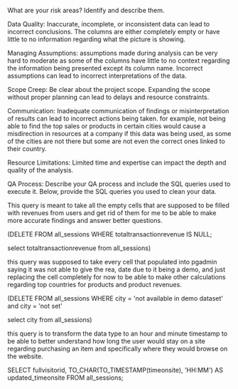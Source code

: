 What are your risk areas? Identify and describe them.


Data Quality: Inaccurate, incomplete, or inconsistent data can lead to incorrect conclusions. The columns are either completely empty or have little to no information regarding what the picture is showing. 

Managing Assumptions: assumptions made during analysis can be very hard to moderate as some of the columns have little to no context regarding the information being presented except its column name. Incorrect assumptions can lead to incorrect interpretations of the data.

Scope Creep: Be clear about the project scope. Expanding the scope without proper planning can lead to delays and resource constraints.

Communication: Inadequate communication of findings or misinterpretation of results can lead to incorrect actions being taken. for example, not being able to find the top sales or products in certain cities would cause a misdirection in resources at a company if this data was being used, as some of the cities are not there but some are not even the correct ones linked to their country. 

Resource Limitations: Limited time and expertise can impact the depth and quality of the analysis.




QA Process:
Describe your QA process and include the SQL queries used to execute it.
Below, provide the SQL queries you used to clean your data.

This query is meant to take all the empty cells that are supposed to be filled with revenues from users and get rid of them for me to be able to make more accurate findings and answer better questions.

(DELETE FROM all_sessions
WHERE totaltransactionrevenue IS NULL;

select totaltransactionrevenue from all_sessions)

this query was supposed to take every cell that populated into pgadmin saying it was not able to give the rea, date due to it being a demo, and just replacing the cell completely for now to be able to make other calculations regarding top countries for products and product revenues.

(DELETE FROM all_sessions
WHERE city = 'not available in demo dataset'
and city = 'not set'

select city from all_sessions)

this query is to transform the data type to an hour and minute timestamp to be able to better understand how long the user would stay on a site regarding purchasing an item and specifically where they would browse on the website. 

SELECT 
    fullvisitorid,
    TO_CHAR(TO_TIMESTAMP(timeonsite), 'HH:MM') AS updated_timeonsite
FROM 
    all_sessions;
